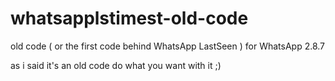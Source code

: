# whatsapplstimest-old-code
old code ( or the first code behind WhatsApp LastSeen ) for WhatsApp 2.8.7


as i said it's an old code do what you want with it ;)
